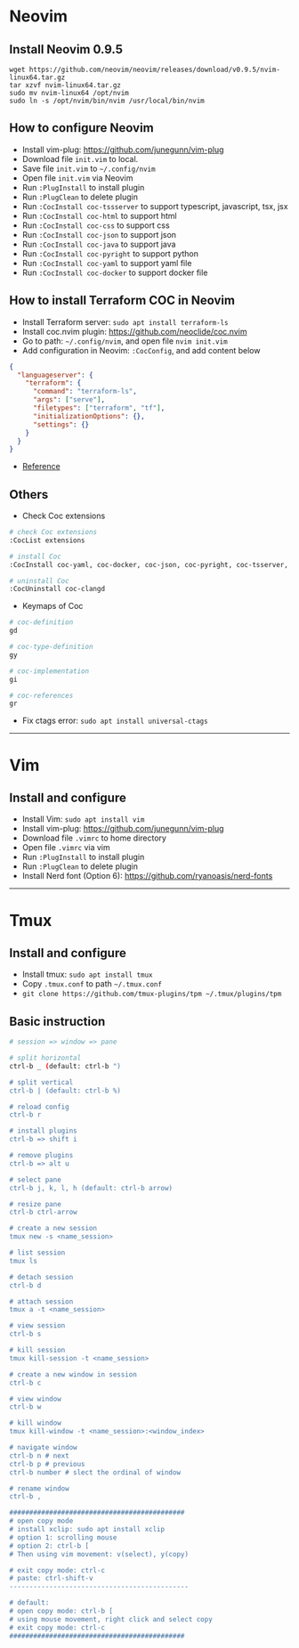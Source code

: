 # Neovim

## Install Neovim 0.9.5
```
wget https://github.com/neovim/neovim/releases/download/v0.9.5/nvim-linux64.tar.gz
tar xzvf nvim-linux64.tar.gz
sudo mv nvim-linux64 /opt/nvim
sudo ln -s /opt/nvim/bin/nvim /usr/local/bin/nvim
```

## How to configure Neovim

-   Install vim-plug: https://github.com/junegunn/vim-plug
-   Download file `init.vim` to local.
-   Save file `init.vim` to `~/.config/nvim`
-   Open file `init.vim` via Neovim
-   Run `:PlugInstall` to install plugin
-   Run `:PlugClean` to delete plugin
-	Run `:CocInstall coc-tssserver` to support typescript, javascript, tsx, jsx
-	Run `:CocInstall coc-html` to support html
-	Run `:CocInstall coc-css` to support css
-	Run `:CocInstall coc-json` to support json
-	Run `:CocInstall coc-java` to support java
-	Run `:CocInstall coc-pyright` to support python
-	Run `:CocInstall coc-yaml` to support yaml file
-	Run `:CocInstall coc-docker` to support docker file

## How to install Terraform COC in Neovim
- Install Terraform server: `sudo apt install terraform-ls`
- Install coc.nvim plugin: https://github.com/neoclide/coc.nvim
- Go to path: `~/.config/nvim`, and open file `nvim init.vim`
- Add configuration in Neovim: `:CocConfig`, and add content below
```json
{
  "languageserver": {
    "terraform": {
      "command": "terraform-ls",
      "args": ["serve"],
      "filetypes": ["terraform", "tf"],
      "initializationOptions": {},
      "settings": {}
    }
  }
}
```
- [Reference](https://github.com/hashicorp/terraform-ls/blob/main/docs/USAGE.md#vim--neovim)

## Others

- Check Coc extensions
```bash
# check Coc extensions
:CocList extensions

# install Coc
:CocInstall coc-yaml, coc-docker, coc-json, coc-pyright, coc-tsserver, coc-clangd

# uninstall Coc
:CocUninstall coc-clangd
```

- Keymaps of Coc
```bash
# coc-definition
gd

# coc-type-definition 
gy

# coc-implementation
gi

# coc-references
gr
```

- Fix ctags error: `sudo apt install universal-ctags`

---

# Vim

## Install and configure

-   Install Vim: `sudo apt install vim`
-   Install vim-plug: https://github.com/junegunn/vim-plug
-   Download file `.vimrc` to home directory
-   Open file `.vimrc` via vim
-   Run `:PlugInstall` to install plugin
-   Run `:PlugClean` to delete plugin
-   Install Nerd font (Option 6): https://github.com/ryanoasis/nerd-fonts 

---

# Tmux

## Install and configure

- Install tmux: `sudo apt install tmux`
- Copy `.tmux.conf` to path `~/.tmux.conf`
- `git clone https://github.com/tmux-plugins/tpm ~/.tmux/plugins/tpm`

## Basic instruction

```bash
# session => window => pane

# split horizontal
ctrl-b _ (default: ctrl-b ")

# split vertical
ctrl-b | (default: ctrl-b %)

# reload config
ctrl-b r

# install plugins
ctrl-b => shift i

# remove plugins
ctrl-b => alt u

# select pane
ctrl-b j, k, l, h (default: ctrl-b arrow)

# resize pane
ctrl-b ctrl-arrow

# create a new session
tmux new -s <name_session>

# list session
tmux ls

# detach session
ctrl-b d

# attach session
tmux a -t <name_session>

# view session
ctrl-b s

# kill session
tmux kill-session -t <name_session>

# create a new window in session
ctrl-b c

# view window
ctrl-b w

# kill window
tmux kill-window -t <name_session>:<window_index>

# navigate window 
ctrl-b n # next
ctrl-b p # previous
ctrl-b number # slect the ordinal of window

# rename window
ctrl-b ,

############################################
# open copy mode
# install xclip: sudo apt install xclip
# option 1: scrolling mouse
# option 2: ctrl-b [
# Then using vim movement: v(select), y(copy)

# exit copy mode: ctrl-c
# paste: ctrl-shift-v
---------------------------------------------

# default:
# open copy mode: ctrl-b [
# using mouse movement, right click and select copy
# exit copy mode: ctrl-c
############################################
```
